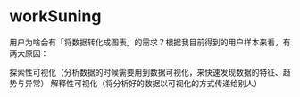 # workSuning
用户为啥会有「将数据转化成图表」的需求？根据我目前得到的用户样本来看，有两大原因：

探索性可视化（分析数据的时候需要用到数据可视化，来快速发现数据的特征、趋势与异常）
解释性可视化（将分析好的数据以可视化的方式传递给别人）
